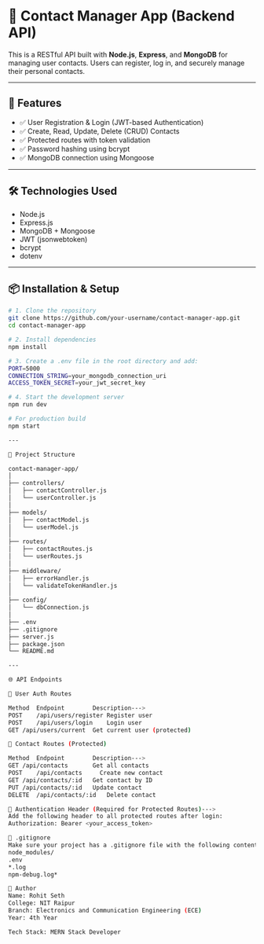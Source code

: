 # 📇 Contact Manager App (Backend API)

This is a RESTful API built with **Node.js**, **Express**, and **MongoDB** for managing user contacts. Users can register, log in, and securely manage their personal contacts.

---

## 🚀 Features

- ✅ User Registration & Login (JWT-based Authentication)  
- ✅ Create, Read, Update, Delete (CRUD) Contacts  
- ✅ Protected routes with token validation  
- ✅ Password hashing using bcrypt  
- ✅ MongoDB connection using Mongoose  

---

## 🛠️ Technologies Used

- Node.js  
- Express.js  
- MongoDB + Mongoose  
- JWT (jsonwebtoken)  
- bcrypt  
- dotenv  

---

## 📦 Installation & Setup

```bash
# 1. Clone the repository
git clone https://github.com/your-username/contact-manager-app.git
cd contact-manager-app

# 2. Install dependencies
npm install

# 3. Create a .env file in the root directory and add:
PORT=5000
CONNECTION_STRING=your_mongodb_connection_uri
ACCESS_TOKEN_SECRET=your_jwt_secret_key

# 4. Start the development server
npm run dev

# For production build
npm start

---

📁 Project Structure

contact-manager-app/
│
├── controllers/
│   ├── contactController.js
│   └── userController.js
│
├── models/
│   ├── contactModel.js
│   └── userModel.js
│
├── routes/
│   ├── contactRoutes.js
│   └── userRoutes.js
│
├── middleware/
│   ├── errorHandler.js
│   └── validateTokenHandler.js
│
├── config/
│   └── dbConnection.js
│
├── .env
├── .gitignore
├── server.js
├── package.json
└── README.md

---

🌐 API Endpoints

🔐 User Auth Routes

Method	Endpoint	    Description--->
POST	/api/users/register	Register user
POST	/api/users/login	Login user
GET	/api/users/current	Get current user (protected)

📇 Contact Routes (Protected)

Method	Endpoint	    Description--->
GET	/api/contacts	    Get all contacts
POST	/api/contacts	  Create new contact
GET	/api/contacts/:id	Get contact by ID
PUT	/api/contacts/:id	Update contact
DELETE	/api/contacts/:id	Delete contact

🔐 Authentication Header (Required for Protected Routes)--->
Add the following header to all protected routes after login:
Authorization: Bearer <your_access_token>

🛑 .gitignore
Make sure your project has a .gitignore file with the following contents to avoid pushing sensitive/local files
node_modules/
.env
*.log
npm-debug.log*

👤 Author
Name: Rohit Seth
College: NIT Raipur
Branch: Electronics and Communication Engineering (ECE)
Year: 4th Year

Tech Stack: MERN Stack Developer
